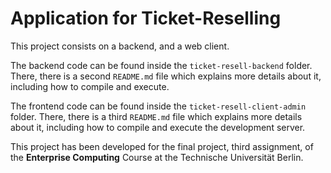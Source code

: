 # Application for Ticket-Reselling

This project consists on a backend, and a web client.

The backend code can be found inside the `ticket-resell-backend` folder. 
There, there is a second `README.md` file which explains more details about it, including how to compile and execute.

The frontend code can be found inside the `ticket-resell-client-admin` folder.
There, there is a third `README.md` file which explains more details about it, including how to compile and execute the 
development server.

This project has been developed for the final project, third assignment, of the **Enterprise Computing** Course at the
Technische Universität Berlin.